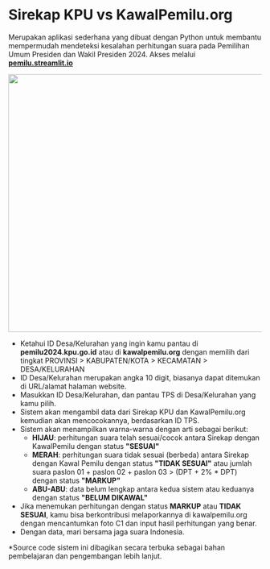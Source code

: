 # Sirekap KPU vs KawalPemilu.org
Merupakan aplikasi sederhana yang dibuat dengan Python untuk membantu mempermudah mendeteksi kesalahan perhitungan suara pada Pemilihan Umum Presiden dan Wakil Presiden 2024. Akses melalui [**pemilu.streamlit.io**](https://pemilu.streamlit.io)

<img src="https://github.com/rezkyyayang/kawalpemilu/assets/60925883/ced249ff-a867-4c47-8392-01c369fd9d1c" width="512px">

- Ketahui ID Desa/Kelurahan yang ingin kamu pantau di **pemilu2024.kpu.go.id** atau di **kawalpemilu.org** dengan memilih dari tingkat PROVINSI > KABUPATEN/KOTA > KECAMATAN > DESA/KELURAHAN
- ID Desa/Kelurahan merupakan angka 10 digit, biasanya dapat ditemukan di URL/alamat halaman website.
- Masukkan ID Desa/Kelurahan, dan pantau TPS di Desa/Kelurahan yang kamu pilih.
- Sistem akan mengambil data dari Sirekap KPU dan KawalPemilu.org kemudian akan mencocokannya, berdasarkan ID TPS.
- Sistem akan menampilkan warna-warna dengan arti sebagai berikut:
  - **HIJAU**: perhitungan suara telah sesuai/cocok antara Sirekap dengan KawalPemilu dengan status **"SESUAI"** <br>
  - **MERAH**: perhitungan suara tidak sesuai (berbeda) antara Sirekap dengan Kawal Pemilu dengan status **"TIDAK SESUAI"** atau jumlah suara paslon 01 + paslon 02 + paslon 03 > (DPT + 2% * DPT) dengan status **"MARKUP"** <br>
  - **ABU-ABU**: data belum lengkap antara kedua sistem atau keduanya dengan status **"BELUM DIKAWAL"** <br>
- Jika menemukan perhitungan dengan status **MARKUP** atau **TIDAK SESUAI**, kamu bisa berkontribusi melaporkannya di kawalpemilu.org dengan mencantumkan foto C1 dan input hasil perhitungan yang benar.
- Dengan data, mari bersama jaga suara Indonesia.

*Source code sistem ini dibagikan secara terbuka sebagai bahan pembelajaran dan pengembangan lebih lanjut.
